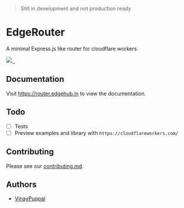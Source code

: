 > Still in development and not production ready

# EdgeRouter

A minimal Express.js like router for cloudflare workers.

<p>
  <a aria-label="ZEIT logo" href="https://github.com/zeit">
    <img src="https://img.shields.io/badge/MADE%20BY%20EdgeHub-000000.svg?style=for-the-badge&logo=EdgeHub&labelColor=000000&logoWidth=20">
  </a>
  <a aria-label="NPM version" href="https://www.npmjs.com/package/next">
    <img alt="" src="https://img.shields.io/npm/v/@edgehub/router.svg?style=for-the-badge&labelColor=000000">
  </a>
  <a aria-label="License" href="https://github.com/edge-hub/router/blob/master/LICENSE.md">
    <img alt="" src="https://img.shields.io/npm/l/@edgehub/router.svg?style=for-the-badge&labelColor=000000">
  </a>
</p>

## Documentation

Visit <a aria-label="edgerouter learn" href="https://router.edgehub.in">https://router.edgehub.in</a> to view the documentation.

## Todo

- [ ] Tests
- [ ] Preview examples and library with `https://cloudflareworkers.com/`

## Contributing

Please see our [contributing.md](/.github/CONTRIBUTING.md).

## Authors

- [VinayPuppal](https://vinaypuppal.com)
